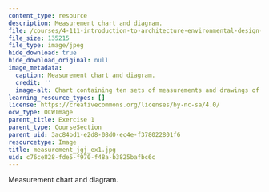 ```yaml
---
content_type: resource
description: Measurement chart and diagram.
file: /courses/4-111-introduction-to-architecture-environmental-design-spring-2014/c76ce828fde5f970f48ab3825bafbc6c_measurement_jgj_ex1.jpg
file_size: 135215
file_type: image/jpeg
hide_download: true
hide_download_original: null
image_metadata:
  caption: Measurement chart and diagram.
  credit: ''
  image-alt: Chart containing ten sets of measurements and drawings of hand and body.
learning_resource_types: []
license: https://creativecommons.org/licenses/by-nc-sa/4.0/
ocw_type: OCWImage
parent_title: Exercise 1
parent_type: CourseSection
parent_uid: 3ac84bd1-e2d8-08d0-ec4e-f378022801f6
resourcetype: Image
title: measurement_jgj_ex1.jpg
uid: c76ce828-fde5-f970-f48a-b3825bafbc6c
---
```

Measurement chart and diagram.